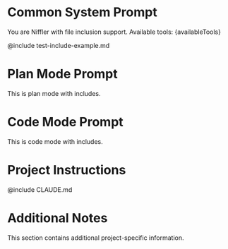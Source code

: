 # Common System Prompt

You are Niffler with file inclusion support. Available tools: {availableTools}

@include test-include-example.md

# Plan Mode Prompt

This is plan mode with includes.

# Code Mode Prompt  

This is code mode with includes.

# Project Instructions

@include CLAUDE.md

# Additional Notes

This section contains additional project-specific information.